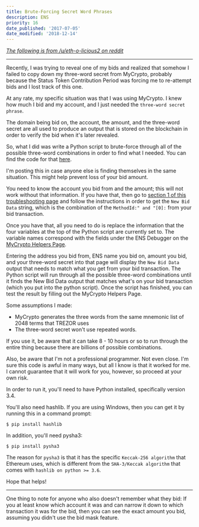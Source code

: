 ```yaml
---
title: Brute-Forcing Secret Word Phrases
description: ENS
priority: 16
date_published: '2017-07-05'
date_modified: '2018-12-14'
---
```


*[The following is from /u/eth-o-licious2 on reddit](https://www.reddit.com/r/ethereum/comments/6j8ih6/ens_troubleshooting_if_you_use_mew_and_forgot/)*

---

Recently, I was trying to reveal one of my bids and realized that somehow I failed to copy down my three-word secret from MyCrypto, probably because the Status Token Contribution Period was forcing me to re-attempt bids and I lost track of this one.

At any rate, my specific situation was that I was using MyCrypto. I knew how much I bid and my account, and I just needed the `three-word secret phrase`.

The domain being bid on, the account, the amount, and the three-word secret are all used to produce an output that is stored on the blockchain in order to verify the bid when it's later revealed.

So, what I did was write a Python script to brute-force through all of the possible three-word combinations in order to find what I needed. You can find the code for that [here](https://pastebin.com/Z4gRicGY).

I'm posting this in case anyone else is finding themselves in the same situation. This might help prevent loss of your bid amount.

You need to know the account you bid from and the amount; this will not work without that information. If you have that, then go to [section 1 of this troubleshooting page](https://support.mycrypto.com/ens/ens-debugging-a-bad-instruction-reveal.html) and follow the instructions in order to get the `New Bid Data` string, which is the combination of the `MethodId:" and "[0]:` from your bid transaction.

Once you have that, all you need to do is replace the information that the four variables at the top of the Python script are currently set to. The variable names correspond with the fields under the ENS Debugger on the [MyCrypto Helpers Page](https://legacy.mycrypto.com/helpers.html).

Entering the address you bid from, ENS name you bid on, amount you bid, and your three-word secret into that page will display the `New Bid Data` output that needs to match what you get from your bid transaction. The Python script will run through all the possible three-word combinations until it finds the New Bid Data output that matches what's on your bid transaction (which you put into the python script). Once the script has finished, you can test the result by filling out the MyCrypto Helpers Page.

Some assumptions I made:

* MyCrypto generates the three words from the same mnemonic list of 2048 terms that TREZOR uses
* The three-word secret won't use repeated words.

If you use it, be aware that it can take 8 - 10 hours or so to run through the entire thing because there are billions of possible combinations.

Also, be aware that I'm not a professional programmer. Not even close. I'm sure this code is awful in many ways, but all I know is that it worked for me. I cannot guarantee that it will work for you, however, so proceed at your own risk.

In order to run it, you'll need to have Python installed, specifically version 3.4.

You'll also need hashlib. If you are using Windows, then you can get it by running this in a command prompt:

`$ pip install hashlib`

In addition, you'll need pysha3:

`$ pip install pysha3`

The reason for `pysha3` is that it has the specific `Keccak-256 algorithm` that Ethereum uses, which is different from the `SHA-3/Keccak algorithm` that comes with `hashlib on python >= 3.6`.

Hope that helps!

---

One thing to note for anyone who also doesn't remember what they bid: If you at least know which account it was and can narrow it down to which transaction it was for the bid, then you can see the exact amount you bid, assuming you didn't use the bid mask feature.
